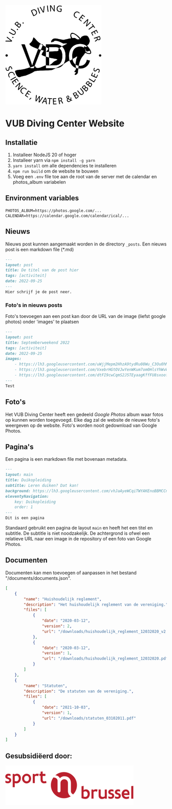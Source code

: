 <a href="https://www.vubdivingcenter.be" target="_blank" style="margin-left: auto; margin-right: auto;">
    <img src="images/logo.svg" alt="vdc logo" style="width: 300px;">
</a>
<h1>VUB Diving Center Website</h1>

## Installatie
1. Installeer NodeJS 20 of hoger
2. Installeer yarn via `npm install -g yarn`
3. `yarn install` om alle dependencies te installeren
4. `npm run build` om de website te bouwen
5. Voeg een `.env` file toe aan de root van de server met de calendar en photos_album variabelen

## Environment variables
```text
PHOTOS_ALBUM=https://photos.google.com/...
CALENDAR=https://calendar.google.com/calendar/ical/...
```

## Nieuws
Nieuws post kunnen aangemaakt worden in de directory `_posts`. 
Een nieuws post is een markdown file (*.md)
```md
---
layout: post
title: De titel van de post hier
tags: [activiteit]
date: 2022-09-25
---
Hier schrijf je de post neer.
```

### Foto's in nieuws posts
Foto's toevoegen aan een post kan door de URL van de image (liefst google photos)
onder 'images' te plaatsen

```md
---
layout: post
title: Septemberweekend 2022
tags: [activiteit]
date: 2022-09-25
images:
    - https://lh3.googleusercontent.com/uWjjMepm2HhzA9tydRu08Wu_C3Ou0hM7Wfx8BPDDMDLN1IR-3kXLuU_72nF-70gPjaQwhf9WfR7HoSVQqW16-LxGps7zoOFmFhcaWVyKbjAS52gNjkuQF64w-qQFwhyQh_exQB3QNg8
    - https://lh3.googleusercontent.com/VxebrHGtOVJwYenWKum7om0HlsYhWvWVQb4vNcf1XKL74W6YCs5Ddcfz6E5KQCqPb53jKyPA9G944n6LhS5aWinrcc7Q0LmK0qtxi5W5yrzGMUHOsK0d99xsNx7NG2sNrOoAXE5G7-I
    - https://lh3.googleusercontent.com/dtFI9cwCqmS2J5TEyaagKffFU8sxoofTDuYAUv-ccaM0V-QsRklbvfOLE0PpRePOiijFGQ8rdyvZzv7evL8j0Awqc0lkXKmj0fdTiNJSshxN9FvUCM4vdoU3indRdeRy7qhQrRzaDn0
---
Test
```

## Foto's
Het VUB Diving Center heeft een gedeeld *Google Photos* album waar fotos op kunnen worden toegevoegd. Elke dag zal de website
de nieuwe foto's weergeven op de website. Foto's worden nooit gedownload van Google Photos.

## Pagina's
Een pagina is een markdown file met bovenaan metadata.
```md 
---
layout: main
title: Duikopleiding
subtitle: Leren duiken? Dat kan!
background: https://lh3.googleusercontent.com/vhJaAyeWCqiTWYAKEnoBBMCCnDQNNXQq_JKeR6dvAH6K4DpNd2uFkWGXPdbSTfnYOohQjD2swoqN7RhuAMe6b-mlwUhh22DBEpPB7kwHuqih2yMoEf9ptvqYGn5tjXI7CqESbsiKkyQ
eleventyNavigation:
    key: Duikopleiding
    order: 1
---
Dit is een pagina
```

Standaard gebruikt een pagina de layout `main` en heeft het een titel en subtitle. De subtitle is niet noodzakelijk.
De achtergrond is ofwel een relatieve URL naar een image in de repository of een foto van Google Photos.

## Documenten
Documenten kan men toevoegen of aanpassen in het bestand "/documents/documents.json".

```json
[
    {
        "name": "Huishoudelijk reglement",
        "description": "Het huishoudelijk reglement van de vereniging.",
        "files": [
            {
                "date": "2020-03-12",
                "version": 2,
                "url": "/downloads/huishoudelijk_reglement_12032020_v2.pdf"
            },
            {
                "date": "2020-03-12",
                "version": 1,
                "url": "/downloads/huishoudelijk_reglement_12032020.pdf"
            }
        ]
    },
    {
        "name": "Statuten",
        "description": "De statuten van de vereniging.",
        "files": [
            {
                "date": "2021-10-03",
                "version": 1,
                "url": "/downloads/statuten_03102011.pdf"
            }
        ]
    }
]
```

## Gesubsidiëerd door:
<a href="https://www.sportinbrussel.be/" target="_blank">
    <img src="images/misc/logo_sportinbrussel.svg" alt="vgc logo" style="width: 400px">
</a>